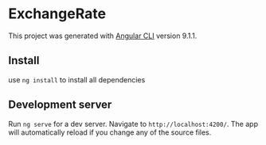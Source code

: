 # ExchangeRate

This project was generated with [Angular CLI](https://github.com/angular/angular-cli) version 9.1.1.

## Install
use `ng install` to install all dependencies

## Development server

Run `ng serve` for a dev server. Navigate to `http://localhost:4200/`. The app will automatically reload if you change any of the source files.

